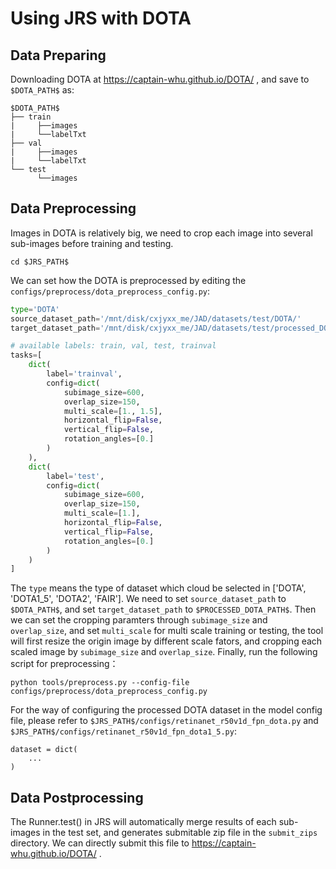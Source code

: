 # Using JRS with DOTA
## Data Preparing
Downloading DOTA at https://captain-whu.github.io/DOTA/ , and save to `$DOTA_PATH$` as:
```
$DOTA_PATH$
├── train
|     ├──images
|     └──labelTxt
├── val
|     ├──images
|     └──labelTxt
└── test
      └──images
```
## Data Preprocessing
Images in DOTA is relatively big, we need to crop each image into several sub-images before training and testing.
```
cd $JRS_PATH$
```
We can set how the DOTA is preprocessed by editing the `configs/preprocess/dota_preprocess_config.py`:
```python
type='DOTA'
source_dataset_path='/mnt/disk/cxjyxx_me/JAD/datasets/test/DOTA/'
target_dataset_path='/mnt/disk/cxjyxx_me/JAD/datasets/test/processed_DOTA/'

# available labels: train, val, test, trainval
tasks=[
    dict(
        label='trainval',
        config=dict(
            subimage_size=600,
            overlap_size=150,
            multi_scale=[1., 1.5],
            horizontal_flip=False,
            vertical_flip=False,
            rotation_angles=[0.] 
        )
    ),
    dict(
        label='test',
        config=dict(
            subimage_size=600,
            overlap_size=150,
            multi_scale=[1.],
            horizontal_flip=False,
            vertical_flip=False,
            rotation_angles=[0.] 
        )
    )
]
```
The `type` means the type of dataset which cloud be selected in ['DOTA', 'DOTA1_5', 'DOTA2', 'FAIR'].
We need to set `source_dataset_path` to `$DOTA_PATH$`, and set `target_dataset_path` to `$PROCESSED_DOTA_PATH$`.
Then we can set the cropping paramters through `subimage_size` and `overlap_size`, and set `multi_scale` for multi scale training or testing, the tool will first resize the origin image by different scale fators, and cropping each scaled image by `subimage_size` and `overlap_size`.
Finally, run the following script for preprocessing：
```
python tools/preprocess.py --config-file configs/preprocess/dota_preprocess_config.py
```
For the way of configuring the processed DOTA dataset in the model config file, please refer to `$JRS_PATH$/configs/retinanet_r50v1d_fpn_dota.py` and `$JRS_PATH$/configs/retinanet_r50v1d_fpn_dota1_5.py`:
```
dataset = dict(
    ...
)
```
## Data Postprocessing
The Runner.test() in JRS will automatically merge results of each sub-images in the test set, and generates submitable zip file in the `submit_zips` directory. 
We can directly submit this file to https://captain-whu.github.io/DOTA/ .